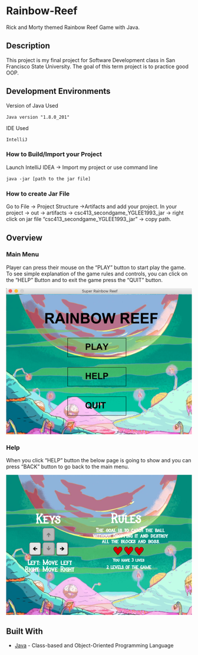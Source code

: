 # Rainbow-Reef
Rick and Morty themed Rainbow Reef Game with Java.

## Description
This project is my final project for Software Development class in San Francisco State University. The goal of this term project is to practice good OOP.

## Development Environments 

Version of Java Used 
```
Java version "1.8.0_201"
```

IDE Used 	

```
IntelliJ
```

### How to Build/Import your Project
Launch IntelliJ IDEA -> Import my project or use command line 

```
java -jar [path to the jar file]
```


### How to create Jar File

Go to File -> Project Structure ->Artifacts and add your project. 
In your project -> out -> artifacts -> csc413_secondgame_YGLEE1993_jar -> right click on jar file “csc413_secondgame_YGLEE1993_jar” -> copy path. 

## Overview

### Main Menu

Player can press their mouse on the “PLAY” button to start play the game. 
To see simple explanation of the game rules and controls, you can click on the “HELP” Button and to exit the game press the “QUIT” button. 

![Main Page](https://github.com/YGLEE1993/Rainbow-Reef/blob/master/GitHub/Rainbow-Reef/resources/Menu.png)

### Help 

When you click “HELP” button the below page is going to show and you can press “BACK” button to go back to the main menu. 

![Help Page](https://github.com/YGLEE1993/Rainbow-Reef/blob/master/GitHub/Rainbow-Reef/resources/help.png)


## Built With
* [Java](https://www.java.com/en/) - Class-based and Object-Oriented Programming Language


